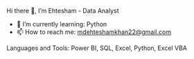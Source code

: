  Hi there 👋, I’m Ehtesham
             - Data Analyst
                                                                      
- 🌱 I’m currently learning: Python
- 📫 How to reach me: [mdehteshamkhan22@gmail.com](mdehtehshamkhan22@gmail.com)

Languages and Tools: Power BI, SQL, Excel, Python, Excel VBA

<!---
Ehtesham32/Ehtesham32 is a ✨ special ✨ repository because its `README.md` (this file) appears on your GitHub profile.
You can click the Preview link to take a look at your changes.
--->

